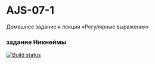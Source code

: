# AJS-07-1
Домашнее задание к лекции «Регулярные выражения»
### задание Никнеймы
[![Build status](https://ci.appveyor.com/api/projects/status/l46c6e15til2mlqc/branch/master?svg=true)](https://ci.appveyor.com/project/kksyai/ajs-07-1/branch/master)
